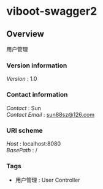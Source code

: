 # viboot-swagger2


<a name="overview"></a>
## Overview
用户管理


### Version information
*Version* : 1.0


### Contact information
*Contact* : Sun  
*Contact Email* : sun88sz@126.com


### URI scheme
*Host* : localhost:8080  
*BasePath* : /


### Tags

* 用户管理 : User Controller



